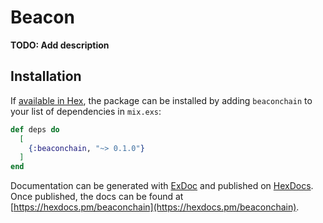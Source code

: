 # Beacon

**TODO: Add description**

## Installation

If [available in Hex](https://hex.pm/docs/publish), the package can be installed
by adding `beaconchain` to your list of dependencies in `mix.exs`:

```elixir
def deps do
  [
    {:beaconchain, "~> 0.1.0"}
  ]
end
```

Documentation can be generated with [ExDoc](https://github.com/elixir-lang/ex_doc)
and published on [HexDocs](https://hexdocs.pm). Once published, the docs can
be found at [https://hexdocs.pm/beaconchain](https://hexdocs.pm/beaconchain).
